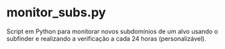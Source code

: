 # monitor_subs.py
Script em Python para monitorar novos subdomínios de um alvo usando o subfinder e realizando a verificação a cada 24 horas (personalizável).
